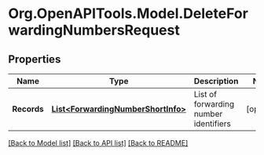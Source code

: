 
# Org.OpenAPITools.Model.DeleteForwardingNumbersRequest

## Properties

Name | Type | Description | Notes
------------ | ------------- | ------------- | -------------
**Records** | [**List&lt;ForwardingNumberShortInfo&gt;**](ForwardingNumberShortInfo.md) | List of forwarding number identifiers | [optional] 

[[Back to Model list]](../README.md#documentation-for-models)
[[Back to API list]](../README.md#documentation-for-api-endpoints)
[[Back to README]](../README.md)

